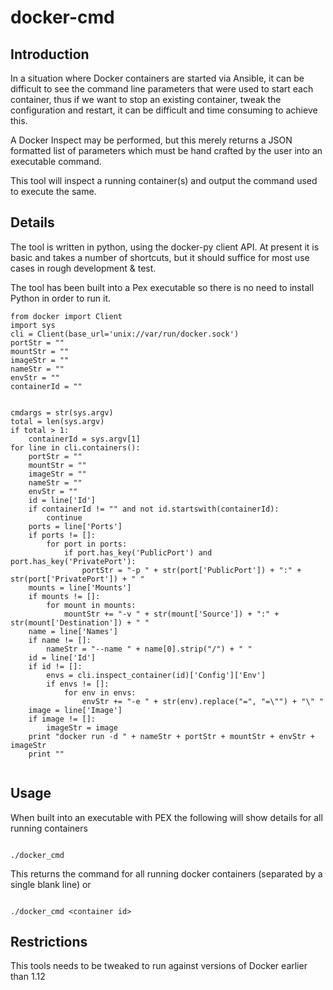 # docker-cmd

## Introduction

In a situation where Docker containers are started via Ansible, it can be difficult to see the command line parameters that were used to start each container, thus if we want to stop an existing container, tweak the configuration and restart, it can be difficult and time consuming to achieve this.

A Docker Inspect may be performed, but this merely returns a JSON formatted list of parameters which must be hand crafted by the user into an executable command.

This tool will inspect a running container(s) and output the command used to execute the same.

## Details

The tool is written in python, using the docker-py client API. At present it is basic and takes a number of shortcuts, but it should suffice for most use cases in rough development & test.

The tool has been built into a Pex executable so there is no need to install Python in order to run it.

```
from docker import Client
import sys
cli = Client(base_url='unix://var/run/docker.sock')
portStr = ""
mountStr = ""
imageStr = ""
nameStr = ""
envStr = ""
containerId = ""
 
 
cmdargs = str(sys.argv)
total = len(sys.argv)
if total > 1:
    containerId = sys.argv[1]
for line in cli.containers():
    portStr = ""
    mountStr = ""
    imageStr = ""
    nameStr = ""
    envStr = ""
    id = line['Id']
    if containerId != "" and not id.startswith(containerId):
        continue
    ports = line['Ports']
    if ports != []:
        for port in ports:
            if port.has_key('PublicPort') and port.has_key('PrivatePort'):
                portStr = "-p " + str(port['PublicPort']) + ":" + str(port['PrivatePort']) + " "
    mounts = line['Mounts']
    if mounts != []:
        for mount in mounts:
            mountStr += "-v " + str(mount['Source']) + ":" + str(mount['Destination']) + " "
    name = line['Names']
    if name != []:
        nameStr = "--name " + name[0].strip("/") + " "
    id = line['Id']
    if id != []:
        envs = cli.inspect_container(id)['Config']['Env']
        if envs != []:
            for env in envs:
                envStr += "-e " + str(env).replace("=", "=\"") + "\" "
    image = line['Image']   
    if image != []:
        imageStr = image
    print "docker run -d " + nameStr + portStr + mountStr + envStr + imageStr
    print ""


```

## Usage
When built into an executable with PEX the following will show details for all running containers
```

./docker_cmd

```
This returns the command for all running docker containers (separated by a single blank line) or
```

./docker_cmd <container id>

```

## Restrictions

This tools needs to be tweaked to run against versions of Docker earlier than 1.12
